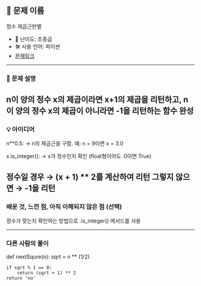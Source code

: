 ## 📘 문제 이름
   정수 제곱근판별


- 🧩 난이도: 초중급
- 🛠 사용 언어: 파이썬
- [문제링크](https://school.programmers.co.kr/learn/courses/30/lessons/12934)

---

### 🧠 문제 설명

n이 양의 정수 x의 제곱이라면 x+1의 제곱을 리턴하고, n이 양의 정수 x의 제곱이 아니라면 -1을 리턴하는 함수 완성
---

### 💡 아이디어

n**0.5:
→ n의 제곱근을 구함. 예: n = 9이면 x = 3.0

x.is_integer():
→ x가 정수인지 확인 (float형이어도 .0이면 True)

정수일 경우 → (x + 1) ** 2를 계산하여 리턴
그렇지 않으면 → -1을 리턴
---

### 배운 것, 느낀 점, 아직 이해되지 않은 점 (선택)

정수가 맞는지 확인하는 방법으로 .is_integer() 메서드를 사용

---

### 다른 사람의 풀이
def nextSqure(n):
    sqrt = n ** (1/2)

    if sqrt % 1 == 0:
        return (sqrt + 1) ** 2
    return 'no'